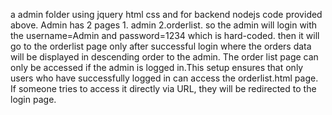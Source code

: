  a admin folder using jquery html css and for backend nodejs code provided above. Admin has 2 pages 1. admin 2.orderlist. so the admin will login with the username=Admin and password=1234 which is hard-coded. then it will go to the orderlist page only after successful login where the orders data will be displayed in descending order to the admin. The order list page can only be accessed if the admin is logged in.This setup ensures that only users who have successfully logged in can access the orderlist.html page. If someone tries to access it directly via URL, they will be redirected to the login page.
